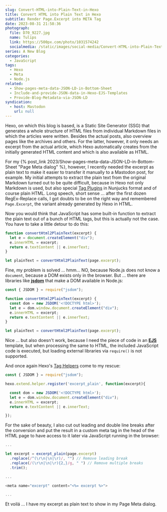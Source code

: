 ```yaml
---
slug: Convert-HTML-into-Plain-Text-in-Hexo
title: Convert HTML into Plain Text in Hexo
subtitle: Render Page.Excerpt into META Tag
date: 2023-08-31 21:58:36
photograph:
  file: D70_9227.jpg
  name: Tulips
  link: https://500px.com/photo/1031574242
  socialmedia: /static/images/social-media/Convert-HTML-into-Plain-Text-in-Hexo.png
series: A New Blog
categories:
  - JavaScript
tags:
  - Hexo
  - Meta
  - Node.js
related:
  - Show-pages-meta-data-JSON-LD-in-Bottom-Sheet
  - Include-and-provide-JSON-data-in-Hexo-EJS-Templates
  - Provide-Blog-Metadata-via-JSON-LD
syndication:
  - host: Mastodon
    url: null
---
```


Hexo, on which this blog is based, is a Static Site Generator (SSG) that generates a whole structure of HTML files from individual Markdown files in which the articles were written. Besides the actual posts, also overview pages like the archives and others. For the latter, however, it only needs an excerpt from the actual article, which Hexo automatically creates from the initially generated HTML content and which is also available as HTML.

For my {% post_link 2023/Show-pages-meta-data-JSON-LD-in-Bottom-Sheet "Page Meta dialog" %}, however, I recently needed the excerpt as plain text to make it easier to transfer it manually to a Mastodon post, for example. My initial attempts to extract the plain text from the original Markdown turned out to be quite difficult, because in Hexo not only Markdown is used, but also special [Tag Plugins](https://hexo.io/docs/tag-plugins) in Nunjucks format and of course plain HTML. Long speech, short sense ... after the first dozen RegEx-Replace calls, I got doubts to be on the right way and remembered ``Page.Excerpt``, the variant already generated by Hexo in HTML.

<!-- more -->

Now you would think that JavaScript has some built-in function to extract the plain text out of a bunch of HTML tags, but this is actually not the case. You have to take a little detour to do this:

``` js
function convertHtml2PlainText(excerpt) {  
  let e = document.createElement("div");
  e.innerHTML = excerpt;
  return e.textContent || e.innerText;
}

let plainText = convertHtml2PlainText(page.excerpt);
```

Fine, my problem is solved ... hmm... NO, because Node.js does not know a ``document``, because a DOM exists only in the browser. But ... there are libraries like [**jsdom**](https://github.com/jsdom/jsdom) that make a DOM available in Node.js:

``` js
const { JSDOM } = require("jsdom");

function convertHtml2PlainText(excerpt) {
  const dom = new JSDOM('<!DOCTYPE html>');
  let e = dom.window.document.createElement("div");
  e.innerHTML = excerpt;
  return e.textContent || e.innerText;
}

let plainText = convertHtml2PlainText(page.excerpt);
```

Nice ... but also doesn't work, because I need the piece of code in an [**EJS**](https://ejs.co/) template, but when processing the same to HTML, the included JavaScript code is executed, but loading external libraries via ``require()`` is not supported.

And once again Hexo's [Tag Helpers](https://hexo.io/api/helper.html) come to my rescue:

```js helper-excerpt-plain.js
const { JSDOM } = require("jsdom");

hexo.extend.helper.register('excerpt_plain', function(excerpt){

  const dom = new JSDOM('<!DOCTYPE html>');
  let e = dom.window.document.createElement("div");
  e.innerHTML = excerpt;
  return e.textContent || e.innerText;

});
```

For the sake of beauty, I also cut out leading and double line breaks after the conversion and put the result in a custom meta tag in the head of the HTML page to have access to it later via JavaScript running in the browser: 

```js head.ejs
...

let excerpt = excerpt_plain(page.excerpt)
  .replace(/^(\r\n|\n|\r)/, "") // Remove leading break
  .replace(/(\r\n|\n|\r){2,}/g, " ") // Remove multiple breaks
  .trim();

...

<meta name="excerpt" content="<%= excerpt %>">

...
```

Et voilá ... I have my excerpt as plain text to show in my Page Meta dialog.